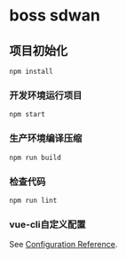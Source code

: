 # boss sdwan

## 项目初始化
```
npm install
```

### 开发环境运行项目
```
npm start
```

### 生产环境编译压缩
```
npm run build
```

### 检查代码
```
npm run lint
```

### vue-cli自定义配置
See [Configuration Reference](https://cli.vuejs.org/config/).
